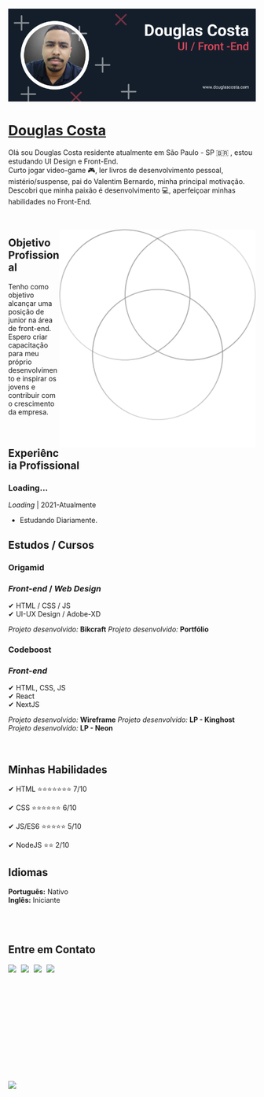 ![Douglas Costa](./img/banner-02.jpg)

# <b>[Douglas Costa](https://www.fb.com/softwarealles)</b>

Olá sou Douglas Costa residente atualmente em São Paulo - SP 🇧🇷 , estou estudando UI Design e Front-End.<br>
Curto jogar video-game 🎮, ler livros de desenvolvimento pessoal, mistério/suspense, pai do Valentim Bernardo, minha principal motivação. Descobri que minha paixão é desenvolvimento 💻, aperfeiçoar minhas habilidades no Front-End.<br><br><br>

<img src="./img/ui.png" min-width="400px" max-width="400px" width="400px" align="right" alt="badges">

## <b>Objetivo Profissional</b>

Tenho como objetivo alcançar uma posição de junior na área de front-end. Espero criar capacitação para meu próprio desenvolvimento e inspirar os jovens e contribuir com o crescimento da empresa.<br><br><br>

## <b>Experiência Profissional</b>

### **Loading...**<br>

_Loading_ | 2021-Atualmente<br>

- Estudando Diariamente.

## <b>Estudos / Cursos</b>

### <b>Origamid</b>

### _Front-end_ / _Web Design_

✔ HTML / CSS / JS<br>
✔ UI-UX Design / Adobe-XD<br>

_Projeto desenvolvido:_ <b>Bikcraft</b>
_Projeto desenvolvido:_ <b>Portfólio</b>

### <b>Codeboost</b>

### _Front-end_

✔ HTML, CSS, JS<br>
✔ React<br>
✔ NextJS<br>

_Projeto desenvolvido:_ <b>Wireframe</b>
_Projeto desenvolvido:_ <b>LP - Kinghost</b>
_Projeto desenvolvido:_ <b>LP - Neon</b><br><br><br>

## <b>Minhas Habilidades</b>

✔ HTML :star::star::star::star::star::star::star: 7/10<br>

✔ CSS :star::star::star::star::star::star: 6/10<br>

✔ JS/ES6 :star::star::star::star::star: 5/10<br>

✔ NodeJS :star::star: 2/10<br>

## <b>Idiomas</b>

<b>Português:</b> Nativo<br>
<b>Inglês:</b> Iniciante<br><br><br><br>

## <b>Entre em Contato<b>

<a href="#" target="_blank"><img src="https://img.shields.io/badge/SITE-www.douglascosta.com-black?style=for-the-badge"></a> &nbsp;
<a href="https://api.whatsapp.com/send?phone=5511937076925&text=Vim pelo GitHub" target="_blank"><img src="https://img.shields.io/badge/WHATSAPP-(11)93707--6925-success/?style=for-the-badge&logo=whatsapp&logoColor=success"></a> &nbsp;
<a href="mailto: douglasaquinocosta@gmail.com"><img src="https://img.shields.io/badge/Email-douglasaquinocosta@gmail.com-lightgrey?style=for-the-badge&logo=Gmail&logoColor=white"></a> &nbsp;
<a href="https://linkedin.com/in/douglas-costa-lima" target="_blank"><img src="https://img.shields.io/badge/Linkedin-@DOUGLAS__COSTA-blue?style=for-the-badge&logo=Linkedin&logoColor=white"></a> &nbsp; &nbsp;

<br><br><br><br><br><br><br><br><br><br><br><br><a href="https://fb.com/softwarealles"><img src="https://img.shields.io/badge/author-Diogo Realles-lightgrey"></a> &nbsp;
